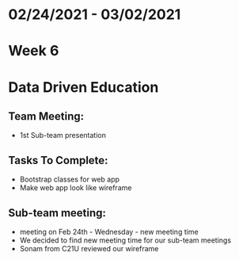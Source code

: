 # 02/24/2021 - 03/02/2021
# Week 6
# Data Driven Education

## Team Meeting:
 - 1st Sub-team presentation
 
  
## Tasks To Complete:
  - Bootstrap classes for web app
  - Make web app look like wireframe

  
## Sub-team meeting:
  - meeting on Feb 24th - Wednesday - new meeting time
  - We decided to find new meeting time for our sub-team meetings
  - Sonam from C21U reviewed our wireframe
